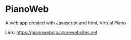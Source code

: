# PianoWeb
A web app created with Javascript and html, Virtual Piano

Link: https://pianowebola.azurewebsites.net
